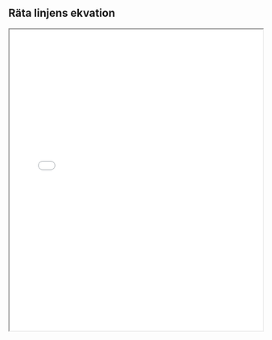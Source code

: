 ## Räta linjens ekvation

<div>
   <iframe src="<https://www.geogebra.org/classic/qwrufe5y?embed" 
        width="100%"
        max-width="800"
        height="600"
        allowfullscreen>
    </iframe>
</div>

